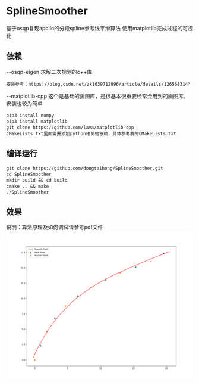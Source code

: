 # SplineSmoother
基于osqp复现apollo的分段spline参考线平滑算法 
使用matplotlib完成过程的可视化
## 依赖
--osqp-eigen
求解二次规划的c++库
```shell
安装参考：https://blog.csdn.net/zk1639712996/article/details/126568314?
```
--matplotlib-cpp
    这个是基础的画图库，是很基本很重要经常会用到的画图库，安装也较为简单
```shell
pip3 install numpy
pip3 install matplotlib
git clone https://github.com/lava/matplotlib-cpp
CMakeLists.txt里面需要添加python相关的依赖，具体参考我的CMakeLists.txt
```
## 编译运行
```shell
git clone https://github.com/dongtaihong/SplineSmoother.git
cd SplineSmoother
mkdir build && cd build
cmake .. && make
./SplineSmoother
```
## 效果
说明：算法原理及如何调试请参考pdf文件
![image](./result_image/spline.png)